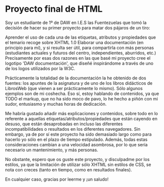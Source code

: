 Proyecto final de HTML
======================

Soy un estudiante de 1º de DAW en I.E.S las Fuentezuelas que tomó la decisión de hacer su primer proyecto para matar dos pájaros de un tiro:

Aprender el uso de cada una de las etiquetas, atributos y propiedades que el temario recoge sobre XHTML 1.0
Elaborar una documentación (en principio para mí), y si resulta ser útil, para compartirla con más personas (estudiantes actuales y futuros del centro, independientes, aburridos, etc.)
Precisamente por esas dos razones en las que basé mi proyecto cree el logotipo 'DAW documentación', que diseñé inspirándome a través de uno de los logos utilizados por la W3C.

Prácticamente la totalidad de la documentación la he obtenido de dos fuentes: los apuntes de la asignatura y de uno de los libros didácticos de LibrosWeb (que vienen a ser prácticamente lo mismo). Sólo algunos ejemplos son de mi coshecha. Eso sí, estoy hablando de contenidos, ya que TODO el markup, que no ha sido moco de pavo, lo he hecho a piñón con mi sudor, entusiasmo y muchas horas de dedicación.

Me habría gustado añadir más explicaciones y contenidos, sobre todo en lo referente a aquellas etiquetas/atributos/propiedades que están cayendo en desuso, que están desaprobadas en incluso las diferentes incompatibilidades o resultados en los diferentes navegadores. Sin embargo, ya de por sí este proyecto ha sido demasiado largo como para hacerlo yo sólo en el plazo de tiempo estipulado. Además, todas estas consideraciones cambian a una velocidad asombrosa, por lo que sería necesario un mantenimiento, y más personas.

No obstante, espero que os guste este proyecto, y disculpadme por los estilos, ya que la limitación de utilizar sólo XHTML sin estilos de CSS, se nota con creces (tanto en tiempo, como en resultados finales).

En cualquier caso, gracias por leerme y ¡un saludo!